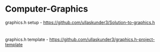 # Computer-Graphics
graphics.h setup - https://github.com/ullaskunder3/Solution-to-graphics.h
#
graphics.h template - https://github.com/ullaskunder3/graphics.h-project-template
